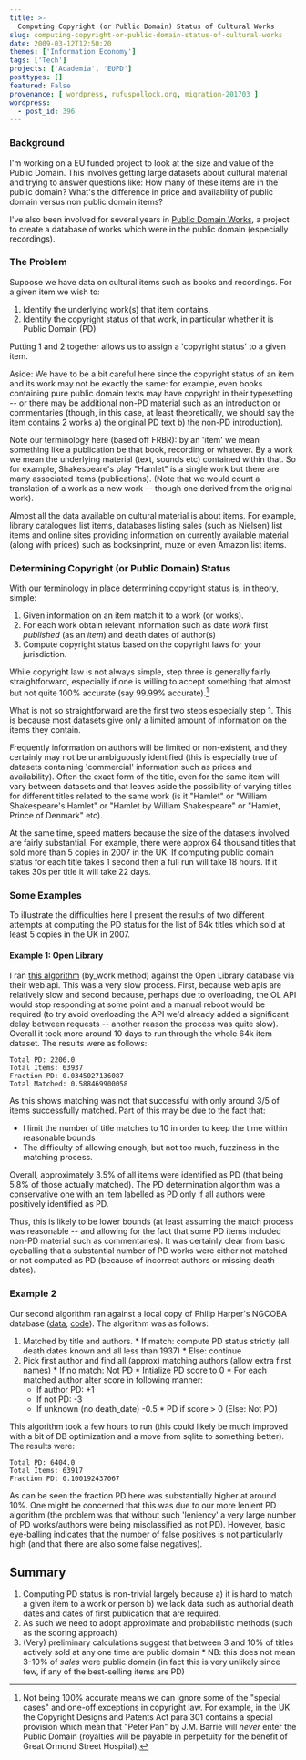 ```yaml
---
title: >-
  Computing Copyright (or Public Domain) Status of Cultural Works
slug: computing-copyright-or-public-domain-status-of-cultural-works
date: 2009-03-12T12:50:20
themes: ['Information Economy']
tags: ['Tech']
projects: ['Academia', 'EUPD']
posttypes: []
featured: False
provenance: [ wordpress, rufuspollock.org, migration-201703 ]
wordpress:
  - post_id: 396
---
```


### Background

I'm working on a EU funded project to look at the size and value of the Public Domain. This involves getting large datasets about cultural material and trying to answer questions like: How many of these items are in the public domain? What's the difference in price and availability of public domain versus non public domain items?

I've also been involved for several years in [Public Domain Works][pdw], a project to create a database of works which were in the public domain (especially recordings).

[pdw]:http://www.publicdomainworks.net/

### The Problem

Suppose we have data on cultural items such as books and recordings. For a given item we wish to:

1. Identify the underlying work(s) that item contains.
2. Identify the copyright status of that work, in particular whether it is Public Domain (PD)

Putting 1 and 2 together allows us to assign a 'copyright status' to a given item.

Aside: We have to be a bit careful here since the copyright status of an item and its work may not be exactly the same: for example, even books containing pure public domain texts may have copyright in their typesetting -- or there may be additional non-PD material such as an introduction or commentaries (though, in this case, at least theoretically, we should say the item contains 2 works a) the original PD text b) the non-PD introduction).

Note our terminology here (based off FRBR): by an 'item' we mean something like a publication be that book, recording or whatever. By a work we mean the underlying material (text, sounds etc) contained within that. So for example, Shakespeare's play "Hamlet" is a single work but there are many associated items (publications). (Note that we would count a translation of a work as a new work -- though one derived from the original work).

Almost all the data available on cultural material is about items. For example, library catalogues list items, databases listing sales (such as Nielsen) list items and online sites providing information on currently available material (along with prices) such as booksinprint, muze or even Amazon list items.


### Determining Copyright (or Public Domain) Status

With our terminology in place determining copyright status is, in theory, simple:

  1. Given information on an item match it to a work (or works).
  2. For each work obtain relevant information such as date *work* first *published* (as an *item*) and death dates of author(s)
  3. Compute copyright status based on the copyright laws for your jurisdiction.

While copyright law is not always simple, step three is generally fairly straightforward, especially if one is willing to accept something that almost but not quite 100% accurate (say 99.99% accurate).[^peterpan]

[^peterpan]: Not being 100% accurate means we can ignore some of the "special cases" and one-off exceptions in copyright law. For example, in the UK the Copyright Designs and Patents Act para 301 contains a special provision which mean that "Peter Pan" by J.M. Barrie will *never* enter the Public Domain (royalties will be payable in perpetuity for the benefit of Great Ormond Street Hospital).

What is not so straightforward are the first two steps especially step 1. This is because most datasets give only a limited amount of information on the items they contain.

Frequently information on authors will be limited or non-existent, and they certainly may not be unambiguously identified (this is especially true of datasets containing 'commercial' information such as prices and availability). Often the exact form of the title, even for the same item will vary between datasets and that leaves aside the possibility of varying titles for different titles related to the same work (is it "Hamlet" or "William Shakespeare's Hamlet" or "Hamlet by William Shakespeare" or "Hamlet, Prince of Denmark" etc).

At the same time, speed matters because the size of the datasets involved are fairly substantial. For example, there were approx 64 thousand titles that sold more than 5 copies in 2007 in the UK. If computing public domain status for each title takes 1 second then a full run will take 18 hours. If it takes 30s per title it will take 22 days.

### Some Examples

To illustrate the difficulties here I present the results of two different attempts at computing the PD status for the list of 64k titles which sold at least 5 copies in the UK in 2007.

#### Example 1: Open Library

I ran [this algorithm][1] (by_work method) against the Open Library database via their web api. This was a very slow process. First, because web apis are relatively slow and second because, perhaps due to overloading, the OL API would stop responding at some point and a manual reboot would be required (to try avoid overloading the API we'd already added a significant delay between requests -- another reason the process was quite slow). Overall it took more around 10 days to run through the whole 64k item dataset. The results were as follows:

[1]:http://knowledgeforge.net/pdw/hg/file/tip/pdw/openlibrary.py

    Total PD: 2206.0
    Total Items: 63937
    Fraction PD: 0.0345027136087
    Total Matched: 0.588469900058
 
As this shows matching was not that successful with only around 3/5 of items successfully matched. Part of this may be due to the fact that:

  * I limit the number of title matches to 10 in order to keep the time within reasonable bounds
  * The difficulty of allowing enough, but not too much, fuzziness in the matching process.

Overall, approximately 3.5% of all items were identified as PD (that being 5.8% of those actually matched). The PD determination algorithm was a conservative one with an item labelled as PD only if all authors were positively identified as PD.

Thus, this is likely to be lower bounds (at least assuming the match process was reasonable -- and allowing for the fact that some PD items included non-PD material such as commentaries). It was certainly clear from basic eyeballing that a substantial number of PD works were either not matched or not computed as PD (because of incorrect authors or missing death dates).

### Example 2

Our second algorithm ran against a local copy of Philip Harper's NGCOBA database ([data][ngcoba], [code][ngcoba-code]). The algorithm was as follows:

[ngcoba]:http://www.kingkong.demon.co.uk/ngcoba/ngcoba.htm
[ngcoba-code]:http://knowledgeforge.net/pdw/hg/file/tip/pdw/getdata/ngcoba.py

  1. Matched by title and authors.
    * If match: compute PD status strictly (all death dates known and all less than 1937)
    * Else: continue
  2. Pick first author and find all (approx) matching authors (allow extra first names)
    * If no match: Not PD
    * Intialize PD score to 0
    * For each matched author alter score in following manner:
      * If author PD: +1
      * If not PD: -3 
      * If unknown (no death_date) -0.5
    * PD if score > 0 (Else: Not PD)

This algorithm took a few hours to run (this could likely be much improved with a bit of DB optimization and a move from sqlite to something better). The results were:

    Total PD: 6404.0
    Total Items: 63917
    Fraction PD: 0.100192437067

As can be seen the fraction PD here was substantially higher at around 10%. One might be concerned that this was due to our more lenient PD algorithm (the problem was that without such 'leniency' a very large number of PD works/authors were being misclassified as not PD). However, basic eye-balling indicates that the number of false positives is not particularly high (and that there are also some false negatives).

## Summary

  1. Computing PD status is non-trivial largely because a) it is hard to match a given item to a work or person b) we lack data such as authorial death dates and dates of first publication that are required.
  2. As such we need to adopt approximate and probabilistic methods (such as the scoring approach)
  3. (Very) preliminary calculations suggest that between 3 and 10% of titles actively sold at any one time are public domain
    * NB: this does not mean 3-10% of *sales* were public domain (in fact this is very unlikely since few, if any of the best-selling items are PD)

